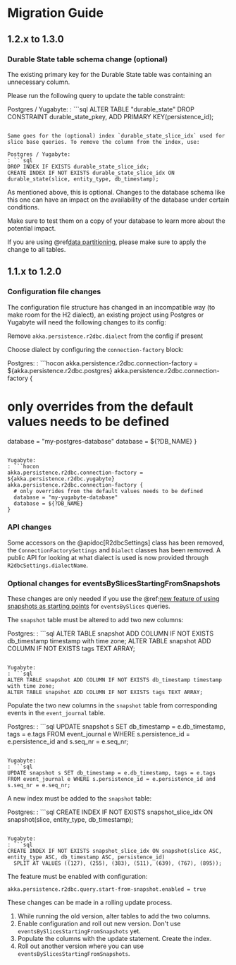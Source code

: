 # Migration Guide

## 1.2.x to 1.3.0

### Durable State table schema change (optional)
The existing primary key for the Durable State table was containing an unnecessary column.

Please run the following query to update the table constraint:

Postgres / Yugabyte:
: ```sql
ALTER TABLE "durable_state"
DROP CONSTRAINT durable_state_pkey,
ADD PRIMARY KEY(persistence_id);
```

Same goes for the (optional) index `durable_state_slice_idx` used for slice base queries. To remove the column from the index, use:

Postgres / Yugabyte:
: ```sql
DROP INDEX IF EXISTS durable_state_slice_idx;
CREATE INDEX IF NOT EXISTS durable_state_slice_idx ON durable_state(slice, entity_type, db_timestamp);
```

As mentioned above, this is optional. Changes to the database schema like this one can have an impact on the availability of the database under certain conditions.

Make sure to test them on a copy of your database to learn more about the potential impact.

If you are using @ref[data partitioning](./data-partition.md), please make sure to apply the change to all tables.

## 1.1.x to 1.2.0

### Configuration file changes
The configuration file structure has changed in an incompatible way (to make room for the H2 dialect), 
an existing project using Postgres or Yugabyte will need the following changes to its config:

Remove `akka.persistence.r2dbc.dialect` from the config if present

Choose dialect by configuring the `connection-factory` block:

Postgres:
: ```hocon
akka.persistence.r2dbc.connection-factory = ${akka.persistence.r2dbc.postgres}
akka.persistence.r2dbc.connection-factory {
  # only overrides from the default values needs to be defined
  database = "my-postgres-database"
  database = ${?DB_NAME}
}
```

Yugabyte:
: ```hocon
akka.persistence.r2dbc.connection-factory = ${akka.persistence.r2dbc.yugabyte}
akka.persistence.r2dbc.connection-factory {
  # only overrides from the default values needs to be defined
  database = "my-yugabyte-database"
  database = ${?DB_NAME}
}
```

### API changes
Some accessors on the @apidoc[R2dbcSettings] class has been removed, the `ConnectionFactorySettings` and `Dialect` classes has been removed. A public API for looking at what dialect is used is now provided through `R2dbcSettings.dialectName`.

<a id="eventsBySlicesStartingFromSnapshots"></a>

### Optional changes for eventsBySlicesStartingFromSnapshots

These changes are only needed if you use the @ref:[new feature of using snapshots as starting points](query.md#eventsbyslicesstartingfromsnapshots)
for `eventsBySlices` queries.

The `snapshot` table must be altered to add two new columns:

Postgres:
: ```sql
ALTER TABLE snapshot ADD COLUMN IF NOT EXISTS db_timestamp timestamp with time zone;
ALTER TABLE snapshot ADD COLUMN IF NOT EXISTS tags TEXT ARRAY;
```

Yugabyte:
: ```sql
ALTER TABLE snapshot ADD COLUMN IF NOT EXISTS db_timestamp timestamp with time zone;
ALTER TABLE snapshot ADD COLUMN IF NOT EXISTS tags TEXT ARRAY;
```

Populate the two new columns in the `snapshot` table from corresponding events in the `event_journal` table.

Postgres:
: ```sql
UPDATE snapshot s SET db_timestamp = e.db_timestamp, tags = e.tags FROM event_journal e WHERE s.persistence_id = e.persistence_id and s.seq_nr = e.seq_nr;
```

Yugabyte:
: ```sql
UPDATE snapshot s SET db_timestamp = e.db_timestamp, tags = e.tags FROM event_journal e WHERE s.persistence_id = e.persistence_id and s.seq_nr = e.seq_nr;
```

A new index must be added to the `snapshot` table:

Postgres:
: ```sql
CREATE INDEX IF NOT EXISTS snapshot_slice_idx ON snapshot(slice, entity_type, db_timestamp);
```

Yugabyte:
: ```sql
CREATE INDEX IF NOT EXISTS snapshot_slice_idx ON snapshot(slice ASC, entity_type ASC, db_timestamp ASC, persistence_id)
  SPLIT AT VALUES ((127), (255), (383), (511), (639), (767), (895));
```

The feature must be enabled with configuration:

```hocon
akka.persistence.r2dbc.query.start-from-snapshot.enabled = true
```

These changes can be made in a rolling update process.

1. While running the old version, alter tables to add the two columns.
2. Enable configuration and roll out new version. Don't use `eventsBySlicesStartingFromSnapshots` yet.
3. Populate the columns with the update statement. Create the index.
4. Roll out another version where you can use `eventsBySlicesStartingFromSnapshots`.
